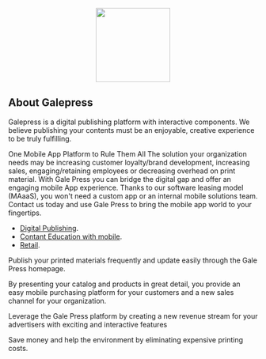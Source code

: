 <p align="center"><a href="https://galepress.com" target="_blank"><img width="150"src="http://www.galepress.com/website/img/logo-dark.png"></a></p>

## About Galepress

Galepress is a digital publishing platform with interactive components. 
We believe publishing your contents must be an enjoyable, creative experience to be truly fulfilling. 

One Mobile App Platform to Rule Them All
The solution your organization needs may be increasing customer loyalty/brand development, increasing sales, engaging/retaining employees or decreasing overhead on print material. With Gale Press you can bridge the digital gap and offer an engaging mobile App experience. Thanks to our software leasing model (MAaaS), you won't need a custom app or an internal mobile solutions team. Contact us today and use Gale Press to bring the mobile app world to your fingertips.

- [Digital Publishing](http://www.galepress.com/en/solutions-digital-publishing).
- [Contant Education with mobile](http://www.galepress.com/en/solutions-education).
- [Retail](http://www.galepress.com/en/solutions-retail).


Publish your printed materials frequently and update easily through the Gale Press homepage.

By presenting your catalog and products in great detail, you provide an easy mobile purchasing platform for your customers and a new sales channel for your organization.

Leverage the Gale Press platform by creating a new revenue stream for your advertisers with exciting and interactive features

Save money and help the environment by eliminating expensive printing costs.